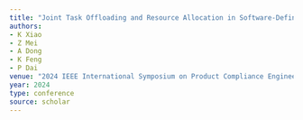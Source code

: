```yaml
---
title: "Joint Task Offloading and Resource Allocation in Software-Defined Networking-Enabled Vehicular Edge Computing: A Multi-Objective Approach"
authors:
- K Xiao
- Z Mei
- A Dong
- K Feng
- P Dai
venue: "2024 IEEE International Symposium on Product Compliance Engineering-Asia …, 2024"
year: 2024
type: conference
source: scholar
---
```

